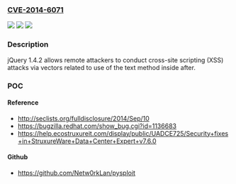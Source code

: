 ### [CVE-2014-6071](https://cve.mitre.org/cgi-bin/cvename.cgi?name=CVE-2014-6071)
![](https://img.shields.io/static/v1?label=Product&message=n%2Fa&color=blue)
![](https://img.shields.io/static/v1?label=Version&message=n%2Fa&color=blue)
![](https://img.shields.io/static/v1?label=Vulnerability&message=n%2Fa&color=brighgreen)

### Description

jQuery 1.4.2 allows remote attackers to conduct cross-site scripting (XSS) attacks via vectors related to use of the text method inside after.

### POC

#### Reference
- http://seclists.org/fulldisclosure/2014/Sep/10
- https://bugzilla.redhat.com/show_bug.cgi?id=1136683
- https://help.ecostruxureit.com/display/public/UADCE725/Security+fixes+in+StruxureWare+Data+Center+Expert+v7.6.0

#### Github
- https://github.com/Netw0rkLan/pysploit

